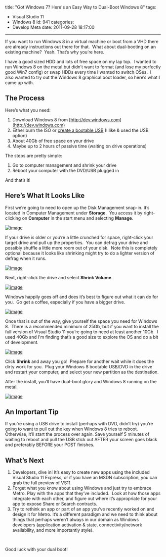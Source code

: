 title: "Got Windows 7? Here's an Easy Way to Dual-Boot Windows 8"
tags:
  - Visual Studio 11
  - Windows 8
id: 941
categories:
  - Develop Meta
date: 2011-09-28 18:17:00
---

If you want to run Windows 8 in a virtual machine or boot from a VHD there are already instructions out there for that.&nbsp; What about dual-booting on an existing machine?&nbsp; Yeah. That’s why you’re here.

I have a good sized HDD and lots of free space on my lap top.&nbsp; I wanted to run Windows 8 on the metal but didn’t want to format (and lose my perfectly good Win7 config) or swap HDDs every time I wanted to switch OSes.&nbsp; I also wanted to try out the Windows 8 graphical boot loader, so here’s what I came up with.

## The Process

Here’s what you need:

1.  Download Windows 8 from [http://dev.windows.com](http://dev.windows.com)  <li>Either burn the ISO or [create a bootable USB](http://maketecheasier.com/create-windows-8-usb-boot-disk/2011/09/21) (I like &amp; used the USB option)  <li>About 40Gb of free space on your drive  <li>Maybe up to 2 hours of passive time (waiting on drive operations) 

The steps are pretty simple:

1.  Go to computer management and shrink your drive  <li>Reboot your computer with the DVD/USB plugged in 

And that’s it!

## Here’s What It Looks Like

First we’re going to need to open up the Disk Management snap-in. It’s located in Computer Management under **Storage**.&nbsp; You access it by right-clicking on **Computer** in the start menu and selecting **Manage**.

[![image](http://oldblog.jameschambers.com/Media/Default/Windows-Live-Writer/e5a9731de44e_743D/image_thumb.png "image")](http://oldblog.jameschambers.com/Media/Default/Windows-Live-Writer/e5a9731de44e_743D/image_2.png)

If your drive is older or you’re a little crunched for space, right-click your target drive and pull up the properties.&nbsp; You can defrag your drive and possibly shuffle a little more room out of your disk.&nbsp; Note this is completely optional because it looks like shrinking might try to do a lighter version of defrag when it runs.

[![image](http://oldblog.jameschambers.com/Media/Default/Windows-Live-Writer/e5a9731de44e_743D/image_thumb_2.png "image")](http://oldblog.jameschambers.com/Media/Default/Windows-Live-Writer/e5a9731de44e_743D/image_6.png)

Next, right-click the drive and select **Shrink Volume**.

[![image](http://oldblog.jameschambers.com/Media/Default/Windows-Live-Writer/e5a9731de44e_743D/image_thumb_1.png "image")](http://oldblog.jameschambers.com/Media/Default/Windows-Live-Writer/e5a9731de44e_743D/image_4.png)

Windows happily goes off and does it’s best to figure out what it can do for you.&nbsp; Go get a coffee, especially if you have a bigger drive.

[![image](http://oldblog.jameschambers.com/Media/Default/Windows-Live-Writer/e5a9731de44e_743D/image_thumb_3.png "image")](http://oldblog.jameschambers.com/Media/Default/Windows-Live-Writer/e5a9731de44e_743D/image_8.png)

Once that is out of the way, give yourself the space you need for Windows 8.&nbsp; There is a recommended minimum of 25Gb, but if you want to install the full version of Visual Studio 11 you’re going to need at least another 10Gb.&nbsp; I used 40Gb and I'm finding that’s a good size to explore the OS and do a bit of development.

[![image](http://oldblog.jameschambers.com/Media/Default/Windows-Live-Writer/e5a9731de44e_743D/image_thumb_4.png "image")](http://oldblog.jameschambers.com/Media/Default/Windows-Live-Writer/e5a9731de44e_743D/image_10.png)

Click **Shrink** and away you go!&nbsp; Prepare for another wait while it does the dirty work for you.&nbsp; Plug your Windows 8 bootable USB/DVD in the drive and restart your computer, and select your new partition as the destination.

After the install, you’ll have dual-boot glory and Windows 8 running on the metal.

[![image](http://oldblog.jameschambers.com/Media/Default/Windows-Live-Writer/e5a9731de44e_743D/image_thumb_5.png "image")](http://oldblog.jameschambers.com/Media/Default/Windows-Live-Writer/e5a9731de44e_743D/image_12.png)

## An Important Tip

If you’re using a USB drive to install (perhaps with DVD, didn’t try) you’re going to want to pull out the key when Windows 8 tries to reboot.&nbsp; Otherwise, it’ll start the process over again. Save yourself 5 minutes of waiting to reboot and pull the USB stick out AFTER your screen goes black and preferably BEFORE your POST finishes.

## What’s Next

1.  Developers, dive in! It’s easy to create new apps using the included Visual Studio 11 Express, or if you have an MSDN subscription, you can grab the full preview of VS11\.  <li>Forget what you know about using Windows and just try to embrace Metro. Play with the apps that they’ve included.&nbsp; Look at how those apps integrate with each other, and figure out where it’s appropriate for your app to expose Share or Search contracts.  <li>Try to rethink an app or part of an app you’ve recently worked on and design it for Metro. It’s a different paradigm and we need to think about things that perhaps weren’t always in our domain as Windows developers (application activation &amp; state, connectivity/network availability, and more importantly style). 

&nbsp;

Good luck with your dual boot!